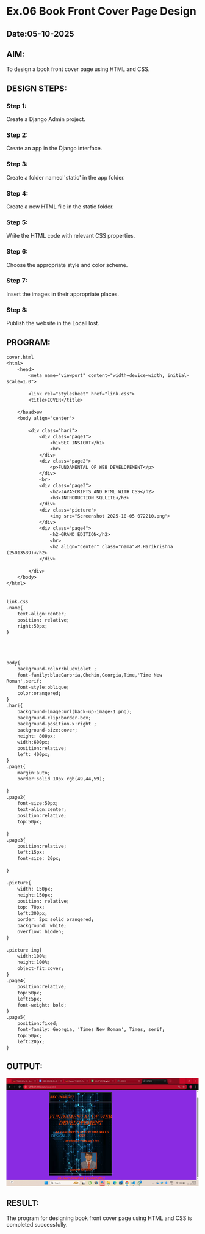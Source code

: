 # Ex.06 Book Front Cover Page Design
## Date:05-10-2025

## AIM:
To design a book front cover page using HTML and CSS.

## DESIGN STEPS:

### Step 1:
Create a Django Admin project.

### Step 2:
Create an app in the Django interface.

### Step 3:
Create a folder named 'static' in the app folder.

### Step 4:
Create a new HTML file in the static folder.

### Step 5:
Write the HTML code with relevant CSS properties.

### Step 6:
Choose the appropriate style and color scheme.

### Step 7:
Insert the images in their appropriate places.

### Step 8:
Publish the website in the LocalHost.

## PROGRAM:
```
cover.html
<html>
    <head>
        <meta name="viewport" content="width=device-width, initial-scale=1.0">

        <link rel="stylesheet" href="link.css">
        <title>COVER</title>
        
    </head>ew
    <body align="center">
        
        <div class="hari">
            <div class="page1">
                <h1>SEC INSIGHT</h1>
                <hr>
            </div>
            <div class="page2">
                <p>FUNDAMENTAL OF WEB DEVELOPEMENT</p>
            </div>
            <br>
            <div class="page3">
                <h2>JAVASCRIPTS AND HTML WITH CSS</h2> 
                <h3>INTRODUCTION SQLLITE</h3>
            </div>
            <div class="picture">
                <img src="Screenshot 2025-10-05 072210.png">
            </div>
            <div class="page4">
                <h2>GRAND EDITION</h2>
                <hr>
                <h2 align="center" class="nama">M.Harikrishna (25013589)</h2>
            </div>
            
        </div>
    </body>
</html>


link.css
.name{
    text-align:center;
    position: relative;
    right:50px;
}




body{
    background-color:blueviolet ;
    font-family:blueCarbria,Chchin,Georgia,Time,'Time New Roman',serif;
    font-style:oblique;
    color:orangered;
}
.hari{
    background-image:url(back-up-image-1.png);
    background-clip:border-box;
    background-position-x:right ;
    background-size:cover;
    height: 800px;
    width:600px;
    position:relative;
    left: 400px;
}
.page1{
    margin:auto;
    border:solid 10px rgb(49,44,59);

}
.page2{
    font-size:50px;
    text-align:center;
    position:relative;
    top:50px;

}
.page3{
    position:relative;
    left:15px;
    font-size: 20px;

}

.picture{
    width: 150px; 
    height:150px;      
    position: relative;
    top: 70px;
    left:300px;
    border: 2px solid orangered;
    background: white;
    overflow: hidden;
}

.picture img{
    width:100%;
    height:100%;
    object-fit:cover;
}
.page4{
    position:relative;
    top:50px;
    left:5px;
    font-weight: bold;
}
.page5{
    position:fixed;
    font-family: Georgia, 'Times New Roman', Times, serif;
    top:50px;
    left:20px;
}
```

## OUTPUT:
![alt text](<Screenshot 2025-10-15 204119.png>)

## RESULT:
The program for designing book front cover page using HTML and CSS is completed successfully.
